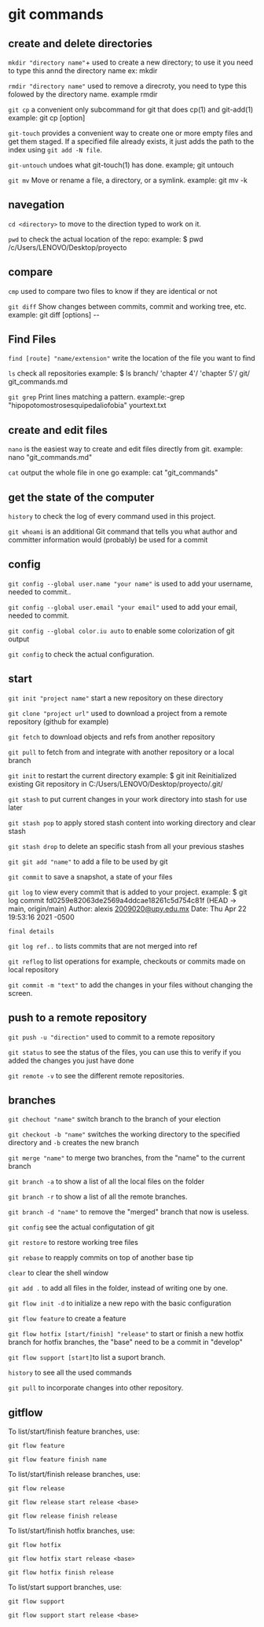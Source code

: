 # git commands
## create and delete directories
`mkdir "directory name"`+ used to create a new directory; to use it you need to type this annd the directory name ex: mkdir <newfolder>


`rmdir "directory name"` used to remove a direcroty, you need to type this folowed by the directory name. example rmdir <newfolder>

`git cp` a convenient only subcommand for git that does cp(1) and git-add(1) example: git cp [option] <project> <newfolder>

`git-touch` provides a convenient way to create one or more empty files and get them staged. If a specified file already exists, it just adds the path to the index using `git add -N file`.

`git-untouch` undoes what git-touch(1) has done. example; git untouch <project>

`git mv` Move or rename a file, a directory, or a symlink. example: git mv -k <project> <newfolder>

## navegation
`cd <directory>` to move to the direction typed to work on it.

`pwd` to check the actual location of the repo: example: $ pwd
/c/Users/LENOVO/Desktop/proyecto
## compare
`cmp` used to compare two files to know if they are identical or not

`git diff` Show changes between commits, commit and working tree, etc. example: git diff [options] -- <project>

## Find Files
`find [route] "name/extension"` write the location of the file you want to find

`ls` check all repositories example: $ ls
 branch/  'chapter 4'/  'chapter 5'/   git/   git_commands.md

`git grep` Print lines matching a pattern. example:-grep "hipopotomostrosesquipedaliofobia" yourtext.txt

## create and edit files
`nano` is the easiest way to create and edit files directly from git. example: nano "git_commands.md"

`cat` output the whole file in one go example: cat "git_commands"
## get the state of the computer
`history` to check the log of every command used in this project.

`git whoami`  is an additional Git command that tells you what author and
committer information would (probably) be used for a commit
## config
`git config --global user.name "your name"` is used to add your username, needed to commit..

`git config --global user.email "your email"` used to add your email, needed to commit.

`git config --global color.iu auto` to enable some colorization of git output

`git config` to check the actual configuration.


## start
`git init "project name"` start a new repository on these directory

`git clone "project url"` used to download a project from a remote repository (github for example)

`git fetch` to download objects and refs from another repository

`git pull` to fetch from and integrate with another repository or a local branch

`git init` to restart the current directory example: $ git init
Reinitialized existing Git repository in C:/Users/LENOVO/Desktop/proyecto/.git/

`git stash` to put current changes in your work directory into stash for use later

`git stash pop` to apply stored stash content into working directory and clear stash

`git stash drop` to delete an specific stash from all your previous stashes

`git git add "name"` to add a file to be used by git

`git commit` to save a snapshot, a state of your files

`git log` to view every commit that is added to your project. example: $ git log
    commit fd0259e82063de2569a4ddcae18261c5d754c81f (HEAD -> main, origin/main)
    Author: alexis <2009020@upy.edu.mx>
    Date:   Thu Apr 22 19:53:16 2021 -0500

    final details


`git log ref..` to lists commits that are not merged into ref

`git reflog` to list operations for example, checkouts or commits made on local repository

`git commit -m "text"` to add the changes in your files without changing the screen.
## push to a remote repository
`git push -u "direction"` used to commit to a remote repository

`git status` to see the status of the files, you can use this to verify if you added the changes you just have done

`git remote -v` to see the different remote repositories.

## branches

`git chechout "name"` switch branch to the branch of your election

`git checkout -b "name"`  switches the working directory to the specified directory and `-b` creates the new branch

`git merge "name"` to merge two branches, from the "name" to the current branch

`git branch -a` to show a list of all the local files on the folder

`git branch -r` to show a list of all the remote branches.

`git branch -d "name"` to remove the "merged" branch that now is useless.

`git config` see the actual configutation of git

`git restore` to restore working tree files

`git rebase` to reapply commits on top of another base tip

`clear` to clear the shell window

`git add .` to add all files in the folder, instead of writing one by one.

`git flow init -d` to initialize a new repo with the basic configuration

`git flow feature` to create a feature

`git flow hotfix [start/finish] "release"` to start or finish a new hotfix branch
for hotfix branches, the "base" need to be a commit in "develop"

`git flow support [start]`to list a suport branch.

`history` to see all the used commands

`git pull` to incorporate changes into other repository.
## gitflow
To list/start/finish feature branches, use:

`git flow feature`

`git flow feature finish name`

To list/start/finish release branches, use:

`git flow release`

`git flow release start release <base>`

`git flow release finish release`

To list/start/finish hotfix branches, use:

`git flow hotfix`

`git flow hotfix start release <base>`

`git flow hotfix finish release`

To list/start support branches, use:

`git flow support`

`git flow support start release <base>`

